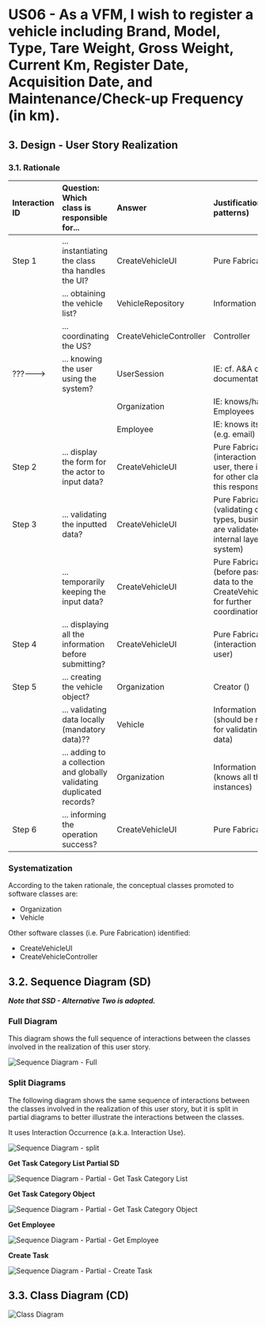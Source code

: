 # US06 -  As a VFM, I wish to register a vehicle including Brand, Model, Type, Tare Weight, Gross Weight, Current Km, Register Date, Acquisition Date, and Maintenance/Check-up Frequency (in km). 

## 3. Design - User Story Realization 

### 3.1. Rationale

| Interaction ID | Question: Which class is responsible for...                                 | Answer                  | Justification (with patterns)                                                                                      |
|:---------------|:----------------------------------------------------------------------------|:------------------------|:-------------------------------------------------------------------------------------------------------------------|
| Step 1         | ... instantiating the class tha handles the UI?                             | CreateVehicleUI         | Pure Fabrication                                                                                                   |
|                | ... obtaining the vehicle list?                                             | VehicleRepository       | Information Expert                                                                                                 |
|                | ... coordinating the US?                                                    | CreateVehicleController | Controller                                                                                                         |
| ???--->        | ... knowing the user using the system?                                      | UserSession             | IE: cf. A&A component documentation.                                                                               |
|                |                                                                             | Organization            | IE: knows/has its own Employees                                                                                    |
|                |                                                                             | Employee                | IE: knows its own data (e.g. email)                                                                                |
| Step 2         | ... display the form for the actor to input data?                           | CreateVehicleUI         | Pure Fabrication (interaction with the user, there is no reason for other class to have this responsibility)       |
| Step 3         | ... validating the inputted data?                                           | CreateVehicleUI         | Pure Fabrication (validating only data types, business rules are validated in a more internal layer of the system) |
|                | ... temporarily keeping the input data?                                     | CreateVehicleUI         | Pure Fabrication (before passing the data to the CreateVehicleController for further coordination)                 |
| Step 4         | ... displaying all the information before submitting?                       | CreateVehicleUI         | Pure Fabrication (interaction with the user)                                                                       |
| Step 5         | ... creating the vehicle object?                                            | Organization            | Creator ()                                                                                                         |
|                | ... validating data locally (mandatory data)??                              | Vehicle                 | Information Expert (should be responsible for validating its own data)                                             |
|                | ... adding to a collection and globally validating duplicated records?      | Organization            | Information Expert (knows all the Vehicle instances)                                                               |
| Step 6         | ... informing the operation success?                                        | CreateVehicleUI         | Pure Fabrication                                                                                                   |              

### Systematization ##

According to the taken rationale, the conceptual classes promoted to software classes are: 

* Organization
* Vehicle

Other software classes (i.e. Pure Fabrication) identified: 

* CreateVehicleUI  
* CreateVehicleController

## 3.2. Sequence Diagram (SD)

_**Note that SSD - Alternative Two is adopted.**_

### Full Diagram

This diagram shows the full sequence of interactions between the classes involved in the realization of this user story.

![Sequence Diagram - Full](svg/us006-sequence-diagram-full.svg)

### Split Diagrams

The following diagram shows the same sequence of interactions between the classes involved in the realization of this user story, but it is split in partial diagrams to better illustrate the interactions between the classes.

It uses Interaction Occurrence (a.k.a. Interaction Use).

![Sequence Diagram - split](svg/us006-sequence-diagram-split.svg)

**Get Task Category List Partial SD**

![Sequence Diagram - Partial - Get Task Category List](svg/us006-sequence-diagram-partial-get-task-category-list.svg)

**Get Task Category Object**

![Sequence Diagram - Partial - Get Task Category Object](svg/us006-sequence-diagram-partial-get-task-category.svg)

**Get Employee**

![Sequence Diagram - Partial - Get Employee](svg/us006-sequence-diagram-partial-get-employee.svg)

**Create Task**

![Sequence Diagram - Partial - Create Task](svg/us006-sequence-diagram-partial-create-task.svg)

## 3.3. Class Diagram (CD)

![Class Diagram](svg/us006-class-diagram.svg)
